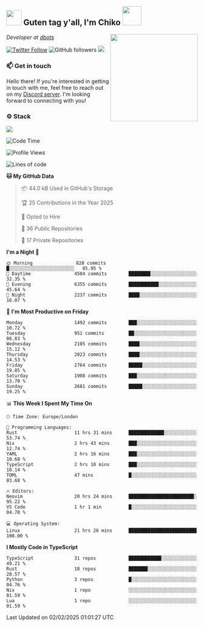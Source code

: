<h2><img src="https://cdn.discordapp.com/emojis/1100181376730402906.gif?quality=lossless" width="40"> Guten tag y'all, I'm Chiko <img src="https://a.ppy.sh/15907233" width="50"></h2>
<a href="https://cataas.com"><img align='right' src="https://cataas.com/cat" width="230"></a>
<p><em>Developer at <a href="https://github.com/dbotsfun">dbots</a></em></p>

[![Twitter Follow](https://img.shields.io/twitter/follow/chikoxq?label=Follow)](https://twitter.com/intent/follow?screen_name=chikoxq)
![GitHub followers](https://img.shields.io/github/followers/chikof?label=Follow&style=social)
![](https://komarev.com/ghpvc/?username=chikof&color=blue)

### 📫 Get in touch
Hello there! If you're interested in getting in touch with me, feel free to reach out on my [Discord server](https://discord.gg/sejc7TnX6N). I'm looking forward to connecting with you!

### ⚙️ Stack
[![](https://skillicons.dev/icons?i=git,kubernetes,docker,js,ts,cloudflare,css,deno,express,graphql,html,mongodb,nestjs,py,react,apollo,bash,java,lua,nextjs,netlify,nodejs,ps,powershell,rust,neovim,tauri,sentry,postgres,tailwind,prisma,actix,workers)](https://skillicons.dev)

<!--START_SECTION:waka-->
![Code Time](http://img.shields.io/badge/Code%20Time-2%2C057%20hrs%2034%20mins-blue)

![Profile Views](http://img.shields.io/badge/Profile%20Views-0-blue)

![Lines of code](https://img.shields.io/badge/From%20Hello%20World%20I%27ve%20Written-8.5%20million%20lines%20of%20code-blue)

**🐱 My GitHub Data** 

> 📦 44.0 kB Used in GitHub's Storage 
 > 
> 🏆 25 Contributions in the Year 2025
 > 
> 💼 Opted to Hire
 > 
> 📜 36 Public Repositories 
 > 
> 🔑 17 Private Repositories 
 > 
**I'm a Night 🦉** 

```text
🌞 Morning                828 commits         █░░░░░░░░░░░░░░░░░░░░░░░░   05.95 % 
🌆 Daytime                4504 commits        ████████░░░░░░░░░░░░░░░░░   32.35 % 
🌃 Evening                6355 commits        ███████████░░░░░░░░░░░░░░   45.64 % 
🌙 Night                  2237 commits        ████░░░░░░░░░░░░░░░░░░░░░   16.07 % 
```
📅 **I'm Most Productive on Friday** 

```text
Monday                   1492 commits        ███░░░░░░░░░░░░░░░░░░░░░░   10.72 % 
Tuesday                  951 commits         ██░░░░░░░░░░░░░░░░░░░░░░░   06.83 % 
Wednesday                2105 commits        ████░░░░░░░░░░░░░░░░░░░░░   15.12 % 
Thursday                 2023 commits        ████░░░░░░░░░░░░░░░░░░░░░   14.53 % 
Friday                   2764 commits        █████░░░░░░░░░░░░░░░░░░░░   19.85 % 
Saturday                 1908 commits        ███░░░░░░░░░░░░░░░░░░░░░░   13.70 % 
Sunday                   2681 commits        █████░░░░░░░░░░░░░░░░░░░░   19.25 % 
```


📊 **This Week I Spent My Time On** 

```text
🕑︎ Time Zone: Europe/London

💬 Programming Languages: 
Rust                     11 hrs 31 mins      █████████████░░░░░░░░░░░░   53.74 % 
Nix                      2 hrs 43 mins       ███░░░░░░░░░░░░░░░░░░░░░░   12.74 % 
YAML                     2 hrs 16 mins       ███░░░░░░░░░░░░░░░░░░░░░░   10.60 % 
TypeScript               2 hrs 10 mins       ███░░░░░░░░░░░░░░░░░░░░░░   10.14 % 
TOML                     47 mins             █░░░░░░░░░░░░░░░░░░░░░░░░   03.68 % 

🔥 Editors: 
Neovim                   20 hrs 24 mins      ████████████████████████░   95.22 % 
VS Code                  1 hr 1 min          █░░░░░░░░░░░░░░░░░░░░░░░░   04.78 % 

💻 Operating System: 
Linux                    21 hrs 26 mins      █████████████████████████   100.00 % 
```

**I Mostly Code in TypeScript** 

```text
TypeScript               31 repos            ████████████░░░░░░░░░░░░░   49.21 % 
Rust                     18 repos            ███████░░░░░░░░░░░░░░░░░░   28.57 % 
Python                   3 repos             █░░░░░░░░░░░░░░░░░░░░░░░░   04.76 % 
Nix                      1 repo              ░░░░░░░░░░░░░░░░░░░░░░░░░   01.59 % 
Lua                      1 repo              ░░░░░░░░░░░░░░░░░░░░░░░░░   01.59 % 
```




 Last Updated on 02/02/2025 01:01:27 UTC
<!--END_SECTION:waka-->


<!--
<p align="center">
     <a href="https://discord.gg/HhybNhchcC"><img src="https://invidget.switchblade.xyz/sejc7TnX6N" align="center" ><a>
</p> 
-->
